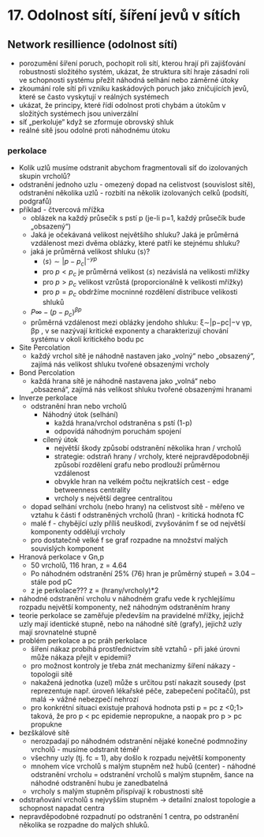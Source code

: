# 17. Odolnost sítí, šíření jevů v sítích

## Network resillience (odolnost sítí)
- porozumění šíření poruch, pochopit roli sítí, kterou hrají při zajišťování robustnosti složitého systém, ukázat, že struktura sítí hraje zásadní roli ve schopnosti systému přežít náhodná selhání nebo záměrné útoky
- zkoumání role sítí při vzniku kaskádových poruch jako zničujících jevů, které se často vyskytují v reálných systémech
- ukázat, že principy, které řídí odolnost proti chybám a útokům v složitých systémech jsou univerzální
- síť „perkoluje“ když se zformuje obrovský shluk
- reálné sítě jsou odolné proti náhodnému útoku
### perkolace
- Kolik uzlů musíme odstranit abychom fragmentovali síť do izolovaných skupin vrcholů?
- odstranění jednoho uzlu - omezený dopad na celistvost (souvislost sítě), odstranění několika uzlů - rozbití na několik izolovaných celků (podsítí, podgrafů)
- příklad - čtvercová mřížka
  - oblázek na každý průsečík s pstí p (je-li p=1, každý průsečík bude „obsazený“)
  - Jaká je očekávaná velikost největšího shluku? Jaká je průměrná vzdálenost mezi dvěma oblázky, které patří ke stejnému shluku?
  - jaká je průměrná velikost shluku ⟨s⟩?
    - $\left \langle s \right \rangle \sim |p-p_c|^{-yp}$
    - pro $p < p_c$ je průměrná velikost $\left \langle s \right \rangle$ nezávislá na velikosti mřížky
    - pro $p > p_c$ velikost vzrůstá (proporcionálně k velikosti mřížky)
    - pro $p = p_c$ obdržíme mocninné rozdělení distribuce velikosti shluků
  - $P \infty -(p-p_c)^{\beta p}$
  - průměrná vzdálenost mezi oblázky jendoho shluku: ξ∼|p−pc|−ν γp, βp , v se nazývají kritické exponenty a charakterizují chování systému v okolí kritického bodu pc
- Site Percolation
  - každý vrchol sítě je náhodně nastaven jako „volný“ nebo „obsazený“, zajímá nás velikost shluku tvořené obsazenými vrcholy
- Bond Percolation
  - každá hrana sítě je náhodně nastavena jako „volná“ nebo „obsazená“, zajímá nás velikost shluku tvořené obsazenými hranami
- Inverze perkolace
  - odstranění hran nebo vrcholů
    - Náhodný útok (selhání)
      - každá hrana/vrchol odstraněna s pstí (1-p)
      - odpovídá náhodným poruchám spojení
    - cílený útok
      - největší škody způsobí odstranění několika hran / vrcholů
      - strategie: odstraň hrany / vrcholy, které nejpravděpodobněji způsobí rozdělení grafu nebo prodlouží průměrnou vzdálenost
      - obvykle hran na velkém počtu nejkratších cest - edge betweenness centrality
      - vrcholy s největší degree centralitou
  - dopad selhání vrcholu (nebo hrany) na celistvost sítě - měřeno ve vztahu k části f odstraněných vrcholů (hran) - kritická hodnota fC
  - malé f - chybějící uzly příliš neuškodí, zvyšováním f se od největší komponenty oddělují vrcholy
  - pro dostatečně velké f se graf rozpadne na množství malých souvislých komponent
- Hranová perkolace v Gn,p
  - 50 vrcholů, 116 hran, z = 4.64
  - Po náhodném odstranění 25% (76) hran je průměrný stupeň = 3.04 – stále pod pC
  - z je perkolace??? z = (hrany/vrcholy)*2
- náhodné odstranění vrcholu v náhodném grafu vede k rychlejšímu rozpadu největší komponenty, než náhodným odstraněním hrany
- teorie perkolace se zaměřuje především na pravidelné mřížky, jejichž uzly mají identické stupně, nebo na náhodné sítě (grafy), jejichž uzly mají srovnatelné stupně
- problém perkolace a pc práh perkolace
  - šíření nákaz probíhá prostřednictvím sítě vztahů - při jaké úrovni může nákaza přejít v epidemii?
  - pro možnost kontroly je třeba znát mechanizmy šíření nákazy - topologii sítě
  - nakažená jednotka (uzel) může s určitou pstí nakazit sousedy (pst reprezentuje např. úroveň lékařské péče, zabepečení počítačů), pst malá -> vážné nebezpečí nehrozí
  - pro konkrétní situaci existuje prahová hodnota psti p = pc z <0;1> taková, že pro p < pc epidemie nepropukne, a naopak pro p > pc propukne
- bezškálové sítě
  - nerozpadají po náhodném odstranění nějaké konečné podmnožiny vrcholů - musíme odstranit téměř
  - všechny uzly (tj. fc = 1), aby došlo k rozpadu největší komponenty
  - mnohem více vrcholů s malým stupněm než hubů (center) - náhodné odstranění vrcholu = odstranění vrcholů s malým stupněm, šance na náhodné odstranění hubu je zanedbatelná
  - vrcholy s malým stupněm přispívají k robustnosti sítě
- odstraňování vrcholů s nejvyšším stupněm -> detailní znalost topologie a schopnost napadat centra
- nepravděpodobné rozpadnutí po odstranění 1 centra, po odstranění několika se rozpadne do malých shluků.
